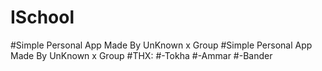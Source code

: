 # ISchool
#Simple Personal App Made By UnKnown x Group
#Simple Personal App Made By UnKnown x Group
#THX:
#-Tokha
#-Ammar
#-Bander
